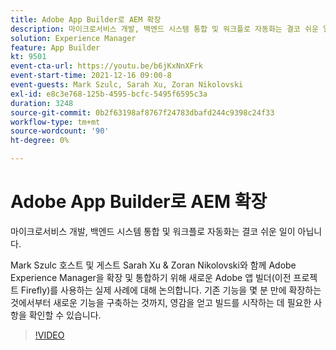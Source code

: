 ```yaml
---
title: Adobe App Builder로 AEM 확장
description: 마이크로서비스 개발, 백엔드 시스템 통합 및 워크플로 자동화는 결코 쉬운 일이 아닙니다.
solution: Experience Manager
feature: App Builder
kt: 9501
event-cta-url: https://youtu.be/b6jKxNnXFrk
event-start-time: 2021-12-16 09:00-8
event-guests: Mark Szulc, Sarah Xu, Zoran Nikolovski
exl-id: e8c3e768-125b-4595-bcfc-5495f6595c3a
duration: 3248
source-git-commit: 0b2f63198af8767f24783dbafd244c9398c24f33
workflow-type: tm+mt
source-wordcount: '90'
ht-degree: 0%

---
```


# Adobe App Builder로 AEM 확장

마이크로서비스 개발, 백엔드 시스템 통합 및 워크플로 자동화는 결코 쉬운 일이 아닙니다.

Mark Szulc 호스트 및 게스트 Sarah Xu &amp; Zoran Nikolovski와 함께 Adobe Experience Manager을 확장 및 통합하기 위해 새로운 Adobe 앱 빌더(이전 프로젝트 Firefly)를 사용하는 실제 사례에 대해 논의합니다.  기존 기능을 몇 분 만에 확장하는 것에서부터 새로운 기능을 구축하는 것까지, 영감을 얻고 빌드를 시작하는 데 필요한 사항을 확인할 수 있습니다.

>[!VIDEO](https://video.tv.adobe.com/v/339319/?quality=12&learn=on)

